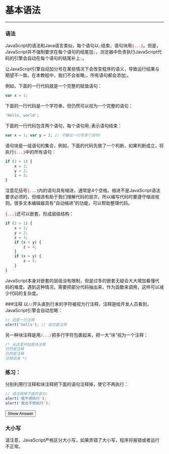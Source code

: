 <link rel="stylesheet" href="../../../static/css/button.css"/>
<link rel="stylesheet" href="../../../static/css/console.css"/>

# 基本语法
---

### 语法
JavaScript的语法和Java语言类似，每个语句以<font color="red"><code>;</code></font>结束，语句块用<font color="red"><code>{...}</code></font>。但是，JavaScript并不强制要求在每个语句的结尾加<font color="red"><code>;</code></font>，浏览器中负责执行JavaScript代码的引擎会自动在每个语句的结尾补上<font color="red"><code>;</code></font>。

<p class="consoleError"><label class='consoleError'>让JavaScript引擎自动加分号在某些情况下会改变程序的语义，导致运行结果与期望不一致。在本教程中，我们不会省略;，所有语句都会添加;。</label></p>

例如，下面的一行代码就是一个完整的赋值语句：

```javascript
var x = 1;
```

下面的一行代码是一个字符串，但仍然可以视为一个完整的语句：

```javascript
'Hello, world';
```

下面的一行代码包含两个语句，每个语句用<font color="red"><code>;</code></font>表示语句结束：

```javascript
var x = 1; var y = 2; // 不建议一行写多个语句!
```

语句块是一组语句的集合，例如，下面的代码先做了一个判断，如果判断成立，将执行<font color="red"><code>{...}</code></font>中的所有语句：

```javascript
if (2 > 1) {
    x = 1;
    y = 2;
    z = 3;
}
```

注意花括号<font color="red"><code>{...}</code></font>内的语句具有缩进，通常是4个空格。缩进不是JavaScript语法要求必须的，但缩进有助于我们理解代码的层次，所以编写代码时要遵守缩进规则。很多文本编辑器具有“自动缩进”的功能，可以帮助整理代码。

<font color="red"><code>{...}</code></font>还可以嵌套，形成层级结构：

```javascript
if (2 > 1) {
    x = 1;
    y = 2;
    z = 3;
    if (x < y) {
        z = 4;
    }
    if (x > y) {
        z = 5;
    }
}
```

JavaScript本身对嵌套的层级没有限制，但是过多的嵌套无疑会大大增加看懂代码的难度。遇到这种情况，需要把部分代码抽出来，作为函数来调用，这样可以减少代码的复杂度。

###注释
以<font color="red"><code>//</code></font>开头直到行末的字符被视为行注释，注释是给开发人员看到，JavaScript引擎会自动忽略：

```javascript
// 这是一行注释
alert('hello'); // 这也是注释
```

另一种块注释是用<font color="red"><code>/*...*/</code></font>把多行字符包裹起来，把一大“块”视为一个注释：

```javascript
/* 从这里开始是块注释
仍然是注释
仍然是注释
注释结束 */
```

### 练习：

分别利用行注释和块注释把下面的语句注释掉，使它不再执行：

```javascript
// 请注释掉下面的语句:
alert('我不想执行');
alert('我也不想执行');
```

<button class="run" onclick="(() => {
    const answer = `
// 请注释掉下面的语句:
// alert('我不想执行');
/* alert('我也不想执行'); */
`;
    alert(answer);
})();">Show Answer</button>
### 
 
### 大小写
请注意，JavaScript严格区分大小写，如果弄错了大小写，程序将报错或者运行不正常。
